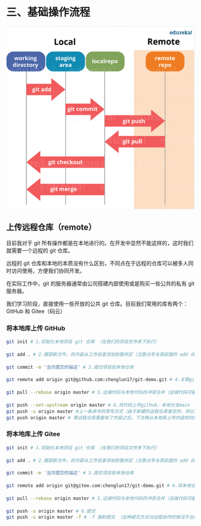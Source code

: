 # 三、基础操作流程

![](OperationProcess.assets/gitupload.png)

## 上传远程仓库（remote）

目前我对于 git 所有操作都是在本地进行的。在开发中显然不能这样的，这时我们就需要一个远程的 git 仓库。

远程的 git 仓库和本地的本质没有什么区别，不同点在于远程的仓库可以被多人同时访问使用，方便我们协同开发。

在实际工作中，git 的服务器通常由公司搭建内部使用或是购买一些公共的私有 git 服务器。

我们学习阶段，直接使用一些开放的公共 git 仓库。目前我们常用的库有两个：GitHub 和 Gitee（码云）

### 将本地库上传 GitHub

```sh
git init # 1.初始化本地项目 git 仓库 （在我们的项目文件夹下执行）

git add . # 2.跟踪新文件，将内容从工作目录添加到暂存区（注意点号与其前面的 add 间有空格）

git commit -m '当次提交的描述' # 3.提交项目到本地仓库

git remote add origin git@github.com:chenglun17/git-demo.git # 4.关联github仓库

git pull --rebase origin master # 5.远端代码与本地代码的冲突合并（远端代码可能有本地代码没有的文件，故需要我们去合并）

git push --set-upstream origin master # 6.将代码上传github，本地分支main
git push -u origin master #上一条命令的简写方式（由于新建的远程仓库是空的，所以要加上-u这个参数）
git push origin master # 等远程仓库里面有了内容之后，下次再从本地库上传内容的时候就不用加-u了
```

### 将本地库上传 Gitee

```sh
git init # 1.初始化本地项目 git 仓库 （在我们的项目文件夹下执行）

git add . # 2.跟踪新文件，将内容从工作目录添加到暂存区（注意点号与其前面的 add 间有空格）

git commit -m '当次提交的描述' # 3.提交项目到本地仓库

git remote add origin git@gitee.com:chenglun17/git-demo.git # 4.将本地仓库与远端仓库建立链接

git pull --rebase origin master # 5.远端代码与本地代码的冲突合并（远端代码可能有本地代码没有的文件，故需要我们去合并）

git push -u origin master # 6.提交
git push -u origin master -f # -f 强制提交 （这种提交方式对远程协作的情况不合适）
```

